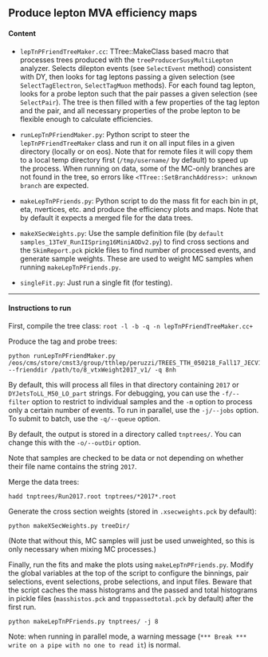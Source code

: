 ## Produce lepton MVA efficiency maps

#### Content

- `lepTnPFriendTreeMaker.cc`: TTree::MakeClass based macro that processes trees produced with the `treeProducerSusyMultiLepton` analyzer. Selects dilepton events (see `SelectEvent` method) consistent with DY, then looks for tag leptons passing a given selection (see `SelectTagElectron`, `SelectTagMuon` methods). For each found tag lepton, looks for a probe lepton such that the pair passes a given selection (see `SelectPair`). The tree is then filled with a few properties of the tag lepton and the pair, and all necessary properties of the probe lepton to be flexible enough to calculate efficiencies.

- `runLepTnPFriendMaker.py`: Python script to steer the `lepTnPFriendTreeMaker` class and run it on all input files in a given directory (locally or on eos). Note that for remote files it will copy them to a local temp directory first (`/tmp/username/` by default) to speed up the process. When running on data, some of the MC-only branches are not found in the tree, so errors like `<TTree::SetBranchAddress>: unknown branch` are expected.

- `makeLepTnPFriends.py`: Python script to do the mass fit for each bin in pt, eta, nvertices, etc. and produce the efficiency plots and maps. Note that by default it expects a merged file for the data trees.

- `makeXSecWeights.py`: Use the sample definition file (by `default samples_13TeV_RunIISpring16MiniAODv2.py`) to find cross sections and the `SkimReport.pck` pickle files to find number of processed events, and generate sample weights. These are used to weight MC samples when running `makeLepTnPFriends.py`.

- `singleFit.py`: Just run a single fit (for testing).

------------

#### Instructions to run

First, compile the tree class: ```root -l -b -q -n lepTnPFriendTreeMaker.cc+```

Produce the tag and probe trees:

```
python runLepTnPFriendMaker.py /eos/cms/store/cmst3/group/tthlep/peruzzi/TREES_TTH_050218_Fall17_JECV1NoRes/ --frienddir /path/to/8_vtxWeight2017_v1/ -q 8nh
```

By default, this will process all files in that directory containing `2017` or `DYJetsToLL_M50_LO_part` strings. For debugging, you can use the `-f/--filter` option to restrict to individual samples and the `-m` option to process only a certain number of events. To run in parallel, use the `-j/--jobs` option. To submit to batch, use the `-q/--queue` option.

By default, the output is stored in a directory called `tnptrees/`. You can change this with the `-o/--outDir` option.

Note that samples are checked to be data or not depending on whether their file name contains the string `2017`.

Merge the data trees:

```
hadd tnptrees/Run2017.root tnptrees/*2017*.root
```

Generate the cross section weights (stored in `.xsecweights.pck` by default):

```
python makeXSecWeights.py treeDir/
```

(Note that without this, MC samples will just be used unweighted, so this is only necessary when mixing MC processes.)

Finally, run the fits and make the plots using `makeLepTnPFriends.py`. Modify the global variables at the top of the script to configure the binnings, pair selections, event selections, probe selections, and input files. Beware that the script caches the mass histograms and the passed and total histograms in pickle files (`masshistos.pck` and `tnppassedtotal.pck` by default) after the first run.

```
python makeLepTnPFriends.py tnptrees/ -j 8
```

Note: when running in parallel mode, a warning message (`*** Break *** write on a pipe with no one to read it`) is normal.

